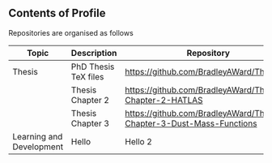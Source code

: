 ## Contents of Profile

Repositories are organised as follows

|Topic|Description|Repository|
|--|--|--|
|Thesis|PhD Thesis TeX files|https://github.com/BradleyAWard/Thesis.git|
||Thesis Chapter 2|https://github.com/BradleyAWard/Thesis-Chapter-2-HATLAS|
||Thesis Chapter 3|https://github.com/BradleyAWard/Thesis-Chapter-3-Dust-Mass-Functions|
|Learning and Development|Hello|Hello 2|
